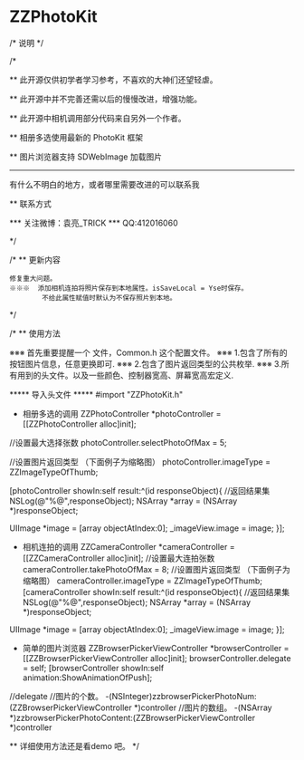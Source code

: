 # ZZPhotoKit
/* 说明 */

/*
 
 ** 此开源仅供初学者学习参考，不喜欢的大神们还望轻虐。
 
 ** 此开源中并不完善还需以后的慢慢改进，增强功能。
 
 ** 此开源中相机调用部分代码来自另外一个作者。
 
 ** 相册多选使用最新的 PhotoKit 框架
 
 ** 图片浏览器支持 SDWebImage 加载图片
 
 ***
 有什么不明白的地方，或者哪里需要改进的可以联系我
 
 ** 联系方式
 
 *** 关注微博：袁亮_TRICK  *** QQ:412016060
 
 */

/*
 ** 更新内容
 
    修复重大问题。
    ※※※  添加相机连拍将照片保存到本地属性。isSaveLocal = Yse时保存。
    		不给此属性赋值时默认为不保存照片到本地。
 
 */

/*
 ** 使用方法
 
 ※※※ 首先重要提醒一个 文件，Common.h 这个配置文件。
 ※※※ 1.包含了所有的按钮图片信息，任意更换即可.
 ※※※ 2.包含了图片返回类型的公共枚举.
 ※※※ 3.所有用到的头文件。以及一些颜色、控制器宽高、屏幕宽高宏定义.
 
 ***** 导入头文件   *****
 #import "ZZPhotoKit.h"

 
 
 * 相册多选的调用
 ZZPhotoController *photoController = [[ZZPhotoController alloc]init];
 
 //设置最大选择张数
 photoController.selectPhotoOfMax = 5;
 
 //设置图片返回类型 （下面例子为缩略图）
 photoController.imageType = ZZImageTypeOfThumb;
 
 [photoController showIn:self result:^(id responseObject){
 //返回结果集
 NSLog(@"%@",responseObject);
 NSArray *array = (NSArray *)responseObject;
 
 UIImage *image = [array objectAtIndex:0];
 _imageView.image = image;
 }];
 
 * 相机连拍的调用
 ZZCameraController *cameraController = [[ZZCameraController alloc]init];
 //设置最大连拍张数
 cameraController.takePhotoOfMax = 8;
 //设置图片返回类型 （下面例子为缩略图）
 cameraController.imageType = ZZImageTypeOfThumb;
 [cameraController showIn:self result:^(id responseObject){
 //返回结果集
 NSLog(@"%@",responseObject);
 NSArray *array = (NSArray *)responseObject;
 
 UIImage *image = [array objectAtIndex:0];
 _imageView.image = image;
 }];
 
 * 简单的图片浏览器
 ZZBrowserPickerViewController *browserController = [[ZZBrowserPickerViewController alloc]init];
 browserController.delegate = self;
 [browserController showIn:self animation:ShowAnimationOfPush];
 
 //delegate
 //图片的个数。
 -(NSInteger)zzbrowserPickerPhotoNum:(ZZBrowserPickerViewController *)controller
 //图片的数组。
 -(NSArray *)zzbrowserPickerPhotoContent:(ZZBrowserPickerViewController *)controller
 
 
 ** 详细使用方法还是看demo 吧。
 */

